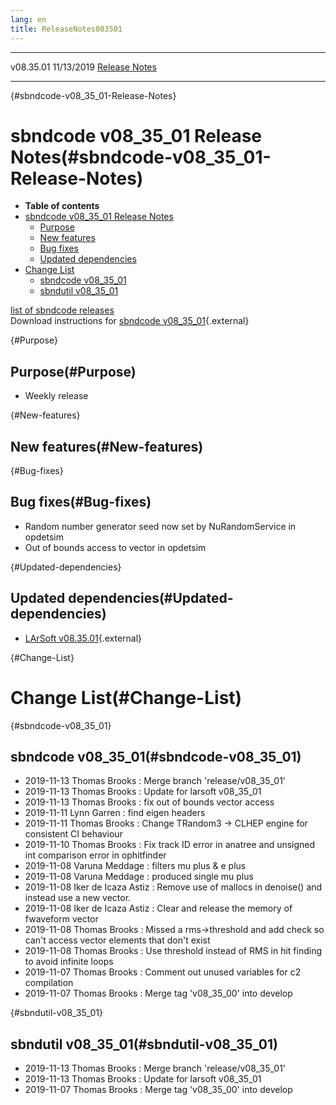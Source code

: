 ```yaml
---
lang: en
title: ReleaseNotes083501
---
```


  ----------- ------------ -- -- ------------------------------------------------------
  v08.35.01   11/13/2019         [Release Notes](ReleaseNotes083501.html)
  ----------- ------------ -- -- ------------------------------------------------------

{#sbndcode-v08_35_01-Release-Notes}

sbndcode v08\_35\_01 Release Notes(#sbndcode-v08_35_01-Release-Notes)
======================================================================================

-   **Table of contents**
-   [sbndcode v08\_35\_01 Release
    Notes](#sbndcode-v08_35_01-Release-Notes)
    -   [Purpose](#Purpose)
    -   [New features](#New-features)
    -   [Bug fixes](#Bug-fixes)
    -   [Updated dependencies](#Updated-dependencies)
-   [Change List](#Change-List)
    -   [sbndcode v08\_35\_01](#sbndcode-v08_35_01)
    -   [sbndutil v08\_35\_01](#sbndutil-v08_35_01)

[list of sbndcode
releases](List_of_SBND_code_releases.html)\
Download instructions for [sbndcode
v08\_35\_01](http://scisoft.fnal.gov/scisoft/bundles/sbnd/v08_35_01/sbndcode-v08_35_01.html){.external}

{#Purpose}

Purpose(#Purpose)
----------------------------------

-   Weekly release

{#New-features}

New features(#New-features)
--------------------------------------------

{#Bug-fixes}

Bug fixes(#Bug-fixes)
--------------------------------------

-   Random number generator seed now set by NuRandomService in opdetsim
-   Out of bounds access to vector in opdetsim

{#Updated-dependencies}

Updated dependencies(#Updated-dependencies)
------------------------------------------------------------

-   [LArSoft
    v08.35.01](https://cdcvs.fnal.gov/redmine/projects/larsoft/wiki/ReleaseNotes083501){.external}

{#Change-List}

Change List(#Change-List)
==========================================

{#sbndcode-v08_35_01}

sbndcode v08\_35\_01(#sbndcode-v08_35_01)
----------------------------------------------------------

-   2019-11-13 Thomas Brooks : Merge branch \'release/v08\_35\_01\'
-   2019-11-13 Thomas Brooks : Update for larsoft v08\_35\_01
-   2019-11-13 Thomas Brooks : fix out of bounds vector access
-   2019-11-11 Lynn Garren : find eigen headers
-   2019-11-11 Thomas Brooks : Change TRandom3 -\> CLHEP engine for
    consistent CI behaviour
-   2019-11-10 Thomas Brooks : Fix track ID error in anatree and
    unsigned int comparison error in ophitfinder
-   2019-11-08 Varuna Meddage : filters mu plus & e plus
-   2019-11-08 Varuna Meddage : produced single mu plus
-   2019-11-08 Iker de Icaza Astiz : Remove use of mallocs in denoise()
    and instead use a new vector.
-   2019-11-08 Iker de Icaza Astiz : Clear and release the memory of
    fwaveform vector
-   2019-11-08 Thomas Brooks : Missed a rms-\>threshold and add check so
    can\'t access vector elements that don\'t exist
-   2019-11-08 Thomas Brooks : Use threshold instead of RMS in hit
    finding to avoid infinite loops
-   2019-11-07 Thomas Brooks : Comment out unused variables for c2
    compilation
-   2019-11-07 Thomas Brooks : Merge tag \'v08\_35\_00\' into develop

{#sbndutil-v08_35_01}

sbndutil v08\_35\_01(#sbndutil-v08_35_01)
----------------------------------------------------------

-   2019-11-13 Thomas Brooks : Merge branch \'release/v08\_35\_01\'
-   2019-11-13 Thomas Brooks : Update for larsoft v08\_35\_01
-   2019-11-07 Thomas Brooks : Merge tag \'v08\_35\_00\' into develop
